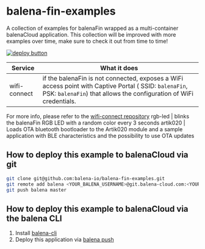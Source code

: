 # balena-fin-examples
A collection of examples for balenaFin wrapped as a multi-container balenaCloud application. 
This collection will be improved with more examples over time, make sure to check it out from time to time!

[![deploy button](https://balena.io/deploy.svg)](https://dashboard.balena-cloud.com/deploy?repoUrl=https://github.com/balena-io-hardware/balena-fin-examples&defaultDeviceType=fincm3)

Service | What it does
------------ | ------------
wifi-connect | if the balenaFin is not connected, exposes a WiFi access point with Captive Portal ( SSID: `balenaFin`, PSK: `balenaFin`) that allows the configuration of WiFi credentials. 
For more info, please refer to the [wifi-connect repository](https://github.com/balena-io/wifi-connect)
rgb-led | blinks the balenaFin RGB LED with a random color every 3 seconds
artik020 | Loads OTA bluetooth bootloader to the Artik020 module and a sample application with BLE characteristics and the possibility to use OTA updates

## How to deploy this example to balenaCloud via git

```bash
git clone git@github.com:balena-io/balena-fin-examples.git
git remote add balena <YOUR_BALENA_USERNAME>@git.balena-cloud.com:<YOUR_BALENA_USERNAME>/<YOUR_BALENA_APP_NAME>.git
git push balena master
```
## How to deploy this example to balenaCloud via the balena CLI

1. Install [balena-cli](https://github.com/balena-io/balena-cli#standalone-install)
2. Deploy this application via [balena push](https://github.com/balena-io/balena-cli/blob/master/doc/cli.markdown#push-applicationordevice)

